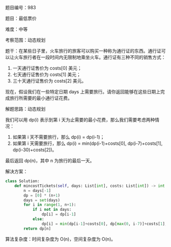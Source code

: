 题目编号：983

题目：最低票价

难度：中等

考察范围：动态规划

题干：在某些日子里，火车旅行的旅客可以购买一种称为通行证的东西。通行证可以让火车旅行者在一段时间内无限制地乘坐火车。通行证有三种不同的销售方式：

1. 一天通行证售价为 costs[0] 美元；
2. 七天通行证售价为 costs[1] 美元；
3. 三十天通行证售价为 costs[2] 美元。

现在，假设我们在一些特定日期 days 上需要旅行。请你返回能够在这些日期上完成旅行所需要的最小通行证花费。

解题思路：动态规划

我们可以用 dp(i) 表示到第 i 天为止需要的最小花费，那么我们需要考虑两种情况：

1. 如果第 i 天不需要旅行，那么 dp(i) = dp(i-1)；
2. 如果第 i 天需要旅行，那么 dp(i) = min(dp(i-1)+costs[0], dp(i-7)+costs[1], dp(i-30)+costs[2])。

最后返回 dp(n)，其中 n 为旅行的最后一天。

解决方案：

```python
class Solution:
    def mincostTickets(self, days: List[int], costs: List[int]) -> int:
        n = days[-1]
        dp = [0] * (n+1)
        days = set(days)
        for i in range(1, n+1):
            if i not in days:
                dp[i] = dp[i-1]
            else:
                dp[i] = min(dp[i-1]+costs[0], dp[max(0, i-7)]+costs[1], dp[max(0, i-30)]+costs[2])
        return dp[n]
```

算法复杂度：时间复杂度为 O(n)，空间复杂度为 O(n)。